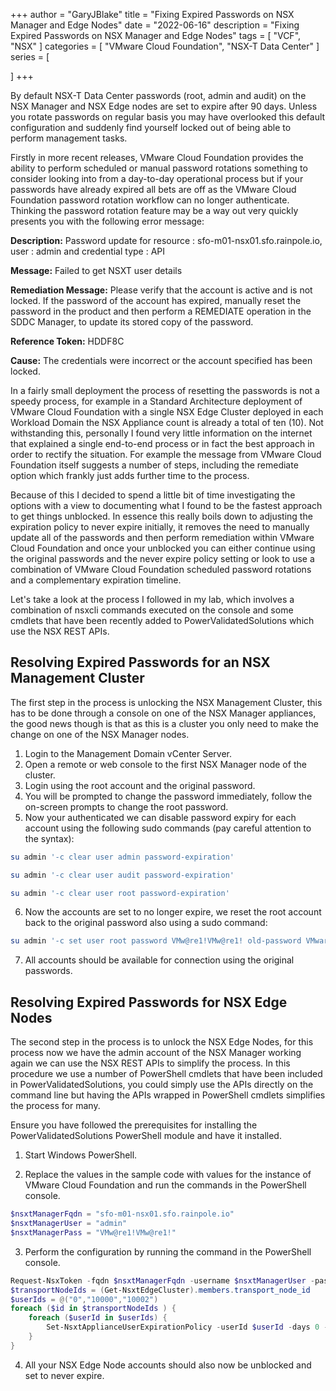 +++
author = "GaryJBlake"
title = "Fixing Expired Passwords on NSX Manager and Edge Nodes"
date = "2022-06-16"
description = "Fixing Expired Passwords on NSX Manager and Edge Nodes"
tags = [
    "VCF",
    "NSX"
]
categories = [
    "VMware Cloud Foundation",
    "NSX-T Data Center"
]
series = [

]
+++

By default NSX-T Data Center passwords (root, admin and audit) on the NSX Manager and NSX Edge nodes are set to expire after 90 days. Unless you rotate passwords on regular basis you may have overlooked this default configuration and suddenly find yourself locked out of being able to perform management tasks.

Firstly in more recent releases, VMware Cloud Foundation provides the ability to perform scheduled or manual password rotations something to consider looking into from a day-to-day operational process but if your passwords have already expired all bets are off as the VMware Cloud Foundation password rotation workflow can no longer authenticate. Thinking the password rotation feature may be a way out very quickly presents you with the following error message:

**Description:** Password update for resource : sfo-m01-nsx01.sfo.rainpole.io, user : admin and credential type : API

**Message:** Failed to get NSXT user details

**Remediation Message:** Please verify that the account is active and is not locked. If the password of the account has expired, manually reset the password in the product and then perform a REMEDIATE operation in the SDDC Manager, to update its stored copy of the password.

**Reference Token:** HDDF8C

**Cause:** The credentials were incorrect or the account specified has been locked.

In a fairly small deployment the process of resetting the passwords is not a speedy process, for example in a Standard Architecture deployment of VMware Cloud Foundation with a single NSX Edge Cluster deployed in each Workload Domain the NSX Appliance count is already a total of ten (10). Not withstanding this, personally I found very little information on the internet that explained a single end-to-end process or in fact the best approach in order to rectify the situation. For example the message from VMware Cloud Foundation itself suggests a number of steps, including the remediate option which frankly just adds further time to the process.

Because of this I decided to spend a little bit of time investigating the options with a view to documenting what I found to be the fastest approach to get things unblocked. In essence this really boils down to adjusting the expiration policy to never expire initially, it removes the need to manually update all of the passwords and then perform remediation within VMware Cloud Foundation and once your unblocked you can either continue using the original passwords and the never expire policy setting or look to use a combination of VMware Cloud Foundation scheduled password rotations and a complementary expiration timeline.

Let's take a look at the process I followed in my lab, which involves a combination of nsxcli commands executed on the console and some cmdlets that have been recently added to PowerValidatedSolutions which use the NSX REST APIs.

## Resolving Expired Passwords for an NSX Management Cluster

The first step in the process is unlocking the NSX Management Cluster, this has to be done through a console on one of the NSX Manager appliances, the good news though is that as this is a cluster you only need to make the change on one of the NSX Manager nodes.

1. Login to the Management Domain vCenter Server.
2. Open a remote or web console to the first NSX Manager node of the cluster.
3. Login using the root account and the original password.
4. You will be prompted to change the password immediately, follow the on-screen prompts to change the root password.
5. Now your authenticated we can disable password expiry for each account using the following sudo commands (pay careful attention to the syntax):
``` bash
su admin '-c clear user admin password-expiration'
```

``` bash
su admin '-c clear user audit password-expiration'
```

``` bash
su admin '-c clear user root password-expiration'
```

6. Now the accounts are set to no longer expire, we reset the root account back to the original password also using a sudo command:
``` bash
su admin '-c set user root password VMw@re1!VMw@re1! old-password VMware123!VMware123!'
```

7. All accounts should be available for connection using the original passwords.

## Resolving Expired Passwords for NSX Edge Nodes

The second step in the process is to unlock the NSX Edge Nodes, for this process now we have the admin account of the NSX Manager working again we can use the NSX REST APIs to simplify the process. In this procedure we use a number of PowerShell cmdlets that have been included in PowerValidatedSolutions, you could simply use the APIs directly on the command line but having the APIs wrapped in PowerShell cmdlets simplifies the process for many.

Ensure you have followed the prerequisites for installing the PowerValidatedSolutions PowerShell module and have it installed.

1. Start Windows PowerShell.

2. Replace the values in the sample code with values for the instance of VMware Cloud Foundation and run the commands in the PowerShell console.

``` powershell
$nsxtManagerFqdn = "sfo-m01-nsx01.sfo.rainpole.io"
$nsxtManagerUser = "admin"
$nsxtManagerPass = "VMw@re1!VMw@re1!"
```

3. Perform the configuration by running the command in the PowerShell console.

``` powershell
Request-NsxToken -fqdn $nsxtManagerFqdn -username $nsxtManagerUser -password $nsxtManagerPass
$transportNodeIds = (Get-NsxtEdgeCluster).members.transport_node_id
$userIds = @("0","10000","10002")
foreach ($id in $transportNodeIds ) {
    foreach ($userId in $userIds) {
        Set-NsxtApplianceUserExpirationPolicy -userId $userId -days 0 -transportNodeId $id
    }
}
```

4. All your NSX Edge Node accounts should also now be unblocked and set to never expire.
